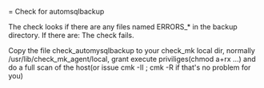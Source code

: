 = Check for automsqlbackup

The check looks if there are any files named ERRORS_*
in the backup directory. If there are: The check fails.

Copy the file check_automysqlbackup to your check_mk local 
dir, normally /usr/lib/check_mk_agent/local, grant
execute priviliges(chmod a+rx ...) and do a full scan
of the host(or issue cmk -II ; cmk -R if that's no problem
for you)
